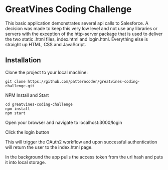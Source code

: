 # GreatVines Coding Challenge

This basic application demonstrates several api calls to Salesforce.  A decision was made to keep this very low level and not use any libraries or servers with the exception of the http-server package that is used to deliver the two static .html files, index.html and login.html.  Everything else is straight up HTML, CSS and JavaScript.

## Installation

Clone the project to your local machine:

```
git clone https://github.com/patterncoder/greatvines-coding-challenge.git 
```

NPM Install and Start
```
cd greatvines-coding-challenge
npm install
npm start
```

Open your browser and navigate to localhost:3000/login

Click the login button

This will trigger the OAuth2 workflow and upon successful authentication will return the user to the index.html page.

In the background the app pulls the access token from the url hash and puts it into local storage.



